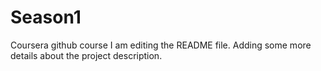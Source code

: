 # Season1
Coursera github course
I am editing the README file. Adding some more details about the project description.
